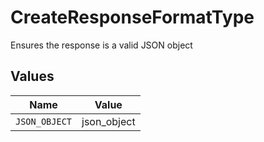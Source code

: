 # CreateResponseFormatType

Ensures the response is a valid JSON object


## Values

| Name          | Value         |
| ------------- | ------------- |
| `JSON_OBJECT` | json_object   |